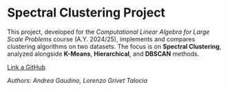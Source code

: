 # Spectral Clustering Project

This project, developed for the *Computational Linear Algebra for Large Scale Problems* course (A.Y. 2024/25), implements and compares clustering algorithms on two datasets.
The focus is on **Spectral Clustering**, analyzed alongside **K-Means**, **Hierarchical**, and **DBSCAN** methods.

[Link a GitHub](https://github.com/lorenzoGrivet/spectral_clustering)

*Authors: Andrea Gaudino, Lorenzo Grivet Talocia*
